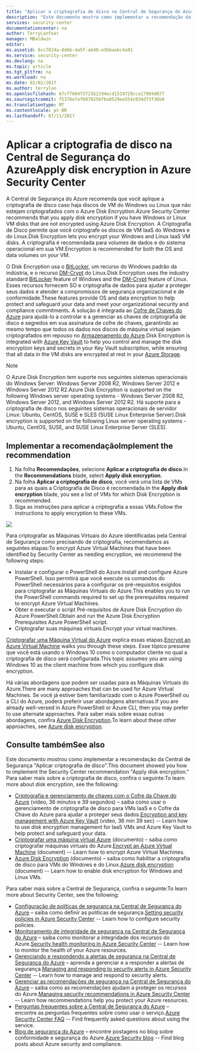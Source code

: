 ```yaml
---
title: "Aplicar a criptografia de disco na Central de Segurança do Azure | Microsoft Docs"
description: "Este documento mostra como implementar a recomendação da Central de Segurança do Azure **Aplicar criptografia de disco**."
services: security-center
documentationcenter: na
author: TerryLanfear
manager: MBaldwin
editor: 
ms.assetid: 6cc7824a-8d6b-4a5f-ab40-e3bbaebc4a91
ms.service: security-center
ms.devlang: na
ms.topic: article
ms.tgt_pltfrm: na
ms.workload: na
ms.date: 02/02/2017
ms.author: terrylan
ms.openlocfilehash: 67cff664f3723b2194ecd1519729cca17069d07f
ms.sourcegitcommit: f537befafb079256fba0529ee554c034d73f36b0
ms.translationtype: MT
ms.contentlocale: pt-BR
ms.lasthandoff: 07/11/2017
---
```

# <a name="apply-disk-encryption-in-azure-security-center"></a><span data-ttu-id="d5e62-103">Aplicar a criptografia de disco na Central de Segurança do Azure</span><span class="sxs-lookup"><span data-stu-id="d5e62-103">Apply disk encryption in Azure Security Center</span></span>
<span data-ttu-id="d5e62-104">A Central de Segurança do Azure recomenda que você aplique a criptografia de disco caso haja discos de VM do Windows ou Linux que não estejam criptografados com o Azure Disk Encryption.</span><span class="sxs-lookup"><span data-stu-id="d5e62-104">Azure Security Center recommends that you apply disk encryption if you have Windows or Linux VM disks that are not encrypted using Azure Disk Encryption.</span></span> <span data-ttu-id="d5e62-105">A Criptografia de Disco permite que você criptografe os discos de VM IaaS do Windows e do Linux.</span><span class="sxs-lookup"><span data-stu-id="d5e62-105">Disk Encryption lets you encrypt your Windows and Linux IaaS VM disks.</span></span>  <span data-ttu-id="d5e62-106">A criptografia é recomendada para volumes de dados e do sistema operacional em sua VM.</span><span class="sxs-lookup"><span data-stu-id="d5e62-106">Encryption is recommended for both the OS and data volumes on your VM.</span></span>

<span data-ttu-id="d5e62-107">O Disk Encryption usa o [BitLocker](https://technet.microsoft.com/library/cc732774.aspx), um recurso do Windows padrão da indústria, e o recurso [DM-Crypt](https://en.wikipedia.org/wiki/Dm-crypt) do Linux.</span><span class="sxs-lookup"><span data-stu-id="d5e62-107">Disk Encryption uses the industry standard [BitLocker](https://technet.microsoft.com/library/cc732774.aspx) feature of Windows and the [DM-Crypt](https://en.wikipedia.org/wiki/Dm-crypt) feature of Linux.</span></span> <span data-ttu-id="d5e62-108">Esses recursos fornecem SO e criptografia de dados para ajudar a proteger seus dados e atender a compromissos de segurança organizacional e de conformidade.</span><span class="sxs-lookup"><span data-stu-id="d5e62-108">These features provide OS and data encryption to help protect and safeguard your data and meet your organizational security and compliance commitments.</span></span> <span data-ttu-id="d5e62-109">A solução é integrada ao [Cofre de Chaves do Azure](https://azure.microsoft.com/documentation/services/key-vault/) para ajudá-lo a controlar e a gerenciar as chaves de criptografia de disco e segredos em sua assinatura de cofre de chaves, garantindo ao mesmo tempo que todos os dados nos discos de máquina virtual sejam criptografados em repouso no [Armazenamento do Azure](https://azure.microsoft.com/documentation/services/storage/).</span><span class="sxs-lookup"><span data-stu-id="d5e62-109">Disk Encryption is integrated with [Azure Key Vault](https://azure.microsoft.com/documentation/services/key-vault/) to help you control and manage the disk encryption keys and secrets in your Key Vault subscription, while ensuring that all data in the VM disks are encrypted at rest in your [Azure Storage](https://azure.microsoft.com/documentation/services/storage/).</span></span>

> [!NOTE]
> <span data-ttu-id="d5e62-110">O Azure Disk Encryption tem suporte nos seguintes sistemas operacionais do Windows Server: Windows Server 2008 R2, Windows Server 2012 e Windows Server 2012 R2.</span><span class="sxs-lookup"><span data-stu-id="d5e62-110">Azure Disk Encryption is supported on the following Windows server operating systems - Windows Server 2008 R2, Windows Server 2012, and Windows Server 2012 R2.</span></span> <span data-ttu-id="d5e62-111">Há suporte para a criptografia de disco nos seguintes sistemas operacionais de servidor Linux: Ubuntu, CentOS, SUSE e SLES (SUSE Linux Enterprise Server).</span><span class="sxs-lookup"><span data-stu-id="d5e62-111">Disk encryption is supported on the following Linux server operating systems - Ubuntu, CentOS, SUSE, and SUSE Linux Enterprise Server (SLES).</span></span>
>
>

## <a name="implement-the-recommendation"></a><span data-ttu-id="d5e62-112">Implementar a recomendação</span><span class="sxs-lookup"><span data-stu-id="d5e62-112">Implement the recommendation</span></span>
1. <span data-ttu-id="d5e62-113">Na folha **Recomendações**, selecione **Aplicar a criptografia de disco**.</span><span class="sxs-lookup"><span data-stu-id="d5e62-113">In the **Recommendations** blade, select **Apply disk encryption**.</span></span>
2. <span data-ttu-id="d5e62-114">Na folha **Aplicar a criptografia de disco**, você verá uma lista de VMs para as quais a Criptografia de Disco é recomendada.</span><span class="sxs-lookup"><span data-stu-id="d5e62-114">In the **Apply disk encryption** blade, you see a list of VMs for which Disk Encryption is recommended.</span></span>
3. <span data-ttu-id="d5e62-115">Siga as instruções para aplicar a criptografia a essas VMs.</span><span class="sxs-lookup"><span data-stu-id="d5e62-115">Follow the instructions to apply encryption to these VMs.</span></span>

![][1]

<span data-ttu-id="d5e62-116">Para criptografar as Máquinas Virtuais do Azure identificadas pela Central de Segurança como precisando de criptografia, recomendamos as seguintes etapas:</span><span class="sxs-lookup"><span data-stu-id="d5e62-116">To encrypt Azure Virtual Machines that have been identified by Security Center as needing encryption, we recommend the following steps:</span></span>

* <span data-ttu-id="d5e62-117">Instalar e configurar o PowerShell do Azure.</span><span class="sxs-lookup"><span data-stu-id="d5e62-117">Install and configure Azure PowerShell.</span></span> <span data-ttu-id="d5e62-118">Isso permitirá que você execute os comandos do PowerShell necessários para a configurar os pré-requisitos exigidos para criptografar as Máquinas Virtuais do Azure.</span><span class="sxs-lookup"><span data-stu-id="d5e62-118">This enables you to run the PowerShell commands required to set up the prerequisites required to encrypt Azure Virtual Machines.</span></span>
* <span data-ttu-id="d5e62-119">Obter e executar o script Pré-requisitos de Azure Disk Encryption do Azure PowerShell.</span><span class="sxs-lookup"><span data-stu-id="d5e62-119">Obtain and run the Azure Disk Encryption Prerequisites Azure PowerShell script.</span></span>
* <span data-ttu-id="d5e62-120">Criptografar suas máquinas virtuais.</span><span class="sxs-lookup"><span data-stu-id="d5e62-120">Encrypt your virtual machines.</span></span>

<span data-ttu-id="d5e62-121">[Criptografar uma Máquina Virtual do Azure](security-center-disk-encryption.md) explica essas etapas.</span><span class="sxs-lookup"><span data-stu-id="d5e62-121">[Encrypt an Azure Virtual Machine](security-center-disk-encryption.md) walks you through these steps.</span></span>  <span data-ttu-id="d5e62-122">Esse tópico presume que você está usando o Windows 10 como o computador cliente no qual a criptografia de disco será configurada.</span><span class="sxs-lookup"><span data-stu-id="d5e62-122">This topic assumes you are using Windows 10 as the client machine from which you configure disk encryption.</span></span>

<span data-ttu-id="d5e62-123">Há várias abordagens que podem ser usadas para as Máquinas Virtuais do Azure.</span><span class="sxs-lookup"><span data-stu-id="d5e62-123">There are many approaches that can be used for Azure Virtual Machines.</span></span> <span data-ttu-id="d5e62-124">Se você já estiver bem familiarizado com o Azure PowerShell ou a CLI do Azure, poderá preferir usar abordagens alternativas.</span><span class="sxs-lookup"><span data-stu-id="d5e62-124">If you are already well-versed in Azure PowerShell or Azure CLI, then you may prefer to use alternate approaches.</span></span> <span data-ttu-id="d5e62-125">Para saber mais sobre essas outras abordagens, confira [Azure Disk Encryption](../security/azure-security-disk-encryption.md).</span><span class="sxs-lookup"><span data-stu-id="d5e62-125">To learn about these other approaches, see [Azure disk encryption](../security/azure-security-disk-encryption.md).</span></span>

## <a name="see-also"></a><span data-ttu-id="d5e62-126">Consulte também</span><span class="sxs-lookup"><span data-stu-id="d5e62-126">See also</span></span>
<span data-ttu-id="d5e62-127">Este documento mostrou como implementar a recomendação da Central de Segurança "Aplicar criptografia de disco".</span><span class="sxs-lookup"><span data-stu-id="d5e62-127">This document showed you how to implement the Security Center recommendation "Apply disk encryption."</span></span> <span data-ttu-id="d5e62-128">Para saber mais sobre a criptografia de disco, confira o seguinte:</span><span class="sxs-lookup"><span data-stu-id="d5e62-128">To learn more about disk encryption, see the following:</span></span>

* <span data-ttu-id="d5e62-129">[Criptografia e gerenciamento de chaves com o Cofre da Chave do Azure](https://azure.microsoft.com/documentation/videos/azurecon-2015-encryption-and-key-management-with-azure-key-vault/) (vídeo, 36 minutos e 39 segundos) – saiba como usar o gerenciamento de criptografia de disco para VMs IaaS e o Cofre da Chave do Azure para ajudar a proteger seus dados.</span><span class="sxs-lookup"><span data-stu-id="d5e62-129">[Encryption and key management with Azure Key Vault](https://azure.microsoft.com/documentation/videos/azurecon-2015-encryption-and-key-management-with-azure-key-vault/) (video, 36 min 39 sec) -- Learn how to use disk encryption management for IaaS VMs and Azure Key Vault to help protect and safeguard your data.</span></span>
* <span data-ttu-id="d5e62-130">[Criptografar uma máquina virtual Azure](security-center-disk-encryption.md) (documento) – saiba como criptografar máquinas virtuais do Azure.</span><span class="sxs-lookup"><span data-stu-id="d5e62-130">[Encrypt an Azure Virtual Machine](security-center-disk-encryption.md) (document) -- Learn how to encrypt Azure Virtual Machines.</span></span>
* <span data-ttu-id="d5e62-131">[Azure Disk Encryption](../security/azure-security-disk-encryption.md) (documento) – saiba como habilitar a criptografia de disco para VMs do Windows e do Linux.</span><span class="sxs-lookup"><span data-stu-id="d5e62-131">[Azure disk encryption](../security/azure-security-disk-encryption.md) (document) -- Learn how to enable disk encryption for Windows and Linux VMs.</span></span>

<span data-ttu-id="d5e62-132">Para saber mais sobre a Central de Segurança, confira o seguinte:</span><span class="sxs-lookup"><span data-stu-id="d5e62-132">To learn more about Security Center, see the following:</span></span>

* <span data-ttu-id="d5e62-133">[Configuração de políticas de segurança na Central de Segurança do Azure](security-center-policies.md) – saiba como definir as políticas de segurança.</span><span class="sxs-lookup"><span data-stu-id="d5e62-133">[Setting security policies in Azure Security Center](security-center-policies.md) -- Learn how to configure security policies.</span></span>
* <span data-ttu-id="d5e62-134">[Monitoramento de integridade de segurança na Central de Segurança do Azure](security-center-monitoring.md) – saiba como monitorar a integridade dos recursos do Azure.</span><span class="sxs-lookup"><span data-stu-id="d5e62-134">[Security health monitoring in Azure Security Center](security-center-monitoring.md) -- Learn how to monitor the health of your Azure resources.</span></span>
* <span data-ttu-id="d5e62-135">[Gerenciando e respondendo a alertas de segurança na Central de Segurança do Azure](security-center-managing-and-responding-alerts.md) – aprenda a gerenciar e a responder a alertas de segurança.</span><span class="sxs-lookup"><span data-stu-id="d5e62-135">[Managing and responding to security alerts in Azure Security Center](security-center-managing-and-responding-alerts.md) -- Learn how to manage and respond to security alerts.</span></span>
* <span data-ttu-id="d5e62-136">[Gerenciar as recomendações de segurança na Central de Segurança do Azure](security-center-recommendations.md) – saiba como as recomendações ajudam a proteger os recursos do Azure.</span><span class="sxs-lookup"><span data-stu-id="d5e62-136">[Managing security recommendations in Azure Security Center](security-center-recommendations.md) -- Learn how recommendations help you protect your Azure resources.</span></span>
* <span data-ttu-id="d5e62-137">[Perguntas frequentes sobre a Central de Segurança do Azure](security-center-faq.md) – encontre as perguntas frequentes sobre como usar o serviço.</span><span class="sxs-lookup"><span data-stu-id="d5e62-137">[Azure Security Center FAQ](security-center-faq.md) -- Find frequently asked questions about using the service.</span></span>
* <span data-ttu-id="d5e62-138">[Blog de segurança do Azure](http://blogs.msdn.com/b/azuresecurity/) – encontre postagens no blog sobre conformidade e segurança do Azure.</span><span class="sxs-lookup"><span data-stu-id="d5e62-138">[Azure Security blog](http://blogs.msdn.com/b/azuresecurity/) -- Find blog posts about Azure security and compliance.</span></span>

<!--Image references-->
[1]: ./media/security-center-apply-disk-encryption/apply-disk-encryption.png
